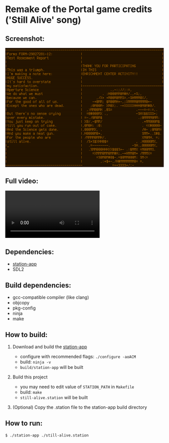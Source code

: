 # Remake of the Portal game credits ('Still Alive' song)

## Screenshot:

![Sample screenshot](screenshot.png)

## Full video:

![Video](video.mp4)

## Dependencies:

* [station-app](https://github.com/ivanp7/station)
* SDL2

## Build dependencies:

* gcc-compatible compiler (like clang)
* objcopy
* pkg-config
* ninja
* make

## How to build:

1. Download and build the [station-app](https://github.com/ivanp7/station)
    * configure with recommended flags: `./configure -aoACM`
    * build: `ninja -v`
    * `build/station-app` will be built

2. Build this project
    * you may need to edit value of `STATION_PATH` in `Makefile`
    * build: `make`
    * `still-alive.station` will be built

3. (Optional) Copy the .station file to the station-app build directory

## How to run:

```
$ ./station-app ./still-alive.station
```

